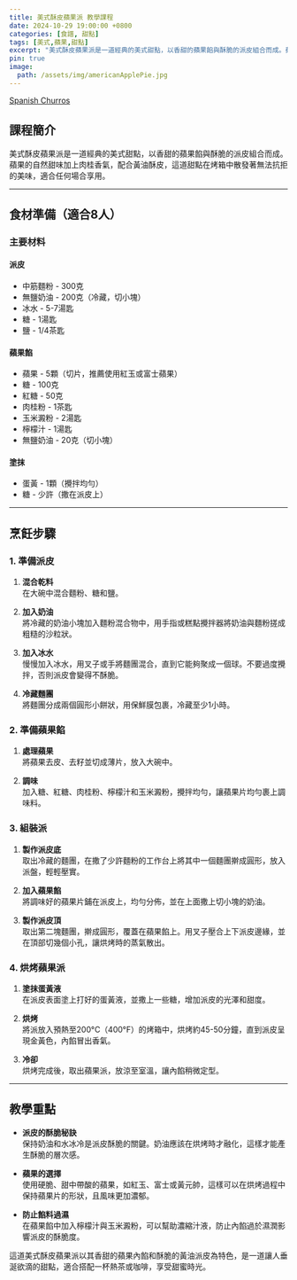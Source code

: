 ```yaml
---
title: 美式酥皮蘋果派 教學課程
date: 2024-10-29 19:00:00 +0800
categories: [食譜, 甜點]
tags: [美式,蘋果,甜點] 
excerpt: "美式酥皮蘋果派是一道經典的美式甜點，以香甜的蘋果餡與酥脆的派皮組合而成。蘋果的自然甜味加上肉桂香氣，配合黃油酥皮，這道甜點在烤箱中散發著無法抗拒的美味，適合任何場合享用。"
pin: true
image:
  path: /assets/img/americanApplePie.jpg
---
```


[Spanish Churros](/assets/img/americanApplePie.jpg)

## 課程簡介  
美式酥皮蘋果派是一道經典的美式甜點，以香甜的蘋果餡與酥脆的派皮組合而成。蘋果的自然甜味加上肉桂香氣，配合黃油酥皮，這道甜點在烤箱中散發著無法抗拒的美味，適合任何場合享用。

---

## 食材準備（適合8人）

### 主要材料

#### 派皮
- 中筋麵粉 - 300克
- 無鹽奶油 - 200克（冷藏，切小塊）
- 冰水 - 5-7湯匙
- 糖 - 1湯匙
- 鹽 - 1/4茶匙

#### 蘋果餡
- 蘋果 - 5顆（切片，推薦使用紅玉或富士蘋果）
- 糖 - 100克
- 紅糖 - 50克
- 肉桂粉 - 1茶匙
- 玉米澱粉 - 2湯匙
- 檸檬汁 - 1湯匙
- 無鹽奶油 - 20克（切小塊）

#### 塗抹
- 蛋黃 - 1顆（攪拌均勻）
- 糖 - 少許（撒在派皮上）

---

## 烹飪步驟

### 1. **準備派皮**

1. **混合乾料**  
   在大碗中混合麵粉、糖和鹽。

2. **加入奶油**  
   將冷藏的奶油小塊加入麵粉混合物中，用手指或糕點攪拌器將奶油與麵粉搓成粗糙的沙粒狀。

3. **加入冰水**  
   慢慢加入冰水，用叉子或手將麵團混合，直到它能夠聚成一個球。不要過度攪拌，否則派皮會變得不酥脆。

4. **冷藏麵團**  
   將麵團分成兩個圓形小餅狀，用保鮮膜包裹，冷藏至少1小時。

### 2. **準備蘋果餡**

1. **處理蘋果**  
   將蘋果去皮、去籽並切成薄片，放入大碗中。

2. **調味**  
   加入糖、紅糖、肉桂粉、檸檬汁和玉米澱粉，攪拌均勻，讓蘋果片均勻裹上調味料。

### 3. **組裝派**

1. **製作派皮底**  
   取出冷藏的麵團，在撒了少許麵粉的工作台上將其中一個麵團擀成圓形，放入派盤，輕輕壓實。

2. **加入蘋果餡**  
   將調味好的蘋果片鋪在派皮上，均勻分佈，並在上面撒上切小塊的奶油。

3. **製作派皮頂**  
   取出第二塊麵團，擀成圓形，覆蓋在蘋果餡上。用叉子壓合上下派皮邊緣，並在頂部切幾個小孔，讓烘烤時的蒸氣散出。

### 4. **烘烤蘋果派**

1. **塗抹蛋黃液**  
   在派皮表面塗上打好的蛋黃液，並撒上一些糖，增加派皮的光澤和甜度。

2. **烘烤**  
   將派放入預熱至200°C（400°F）的烤箱中，烘烤約45-50分鐘，直到派皮呈現金黃色，內餡冒出香氣。

3. **冷卻**  
   烘烤完成後，取出蘋果派，放涼至室溫，讓內餡稍微定型。

---

## 教學重點

- **派皮的酥脆秘訣**  
   保持奶油和水冰冷是派皮酥脆的關鍵。奶油應該在烘烤時才融化，這樣才能產生酥脆的層次感。

- **蘋果的選擇**  
   使用硬脆、甜中帶酸的蘋果，如紅玉、富士或黃元帥，這樣可以在烘烤過程中保持蘋果片的形狀，且風味更加濃郁。

- **防止餡料過濕**  
   在蘋果餡中加入檸檬汁與玉米澱粉，可以幫助濃縮汁液，防止內餡過於濕潤影響派皮的酥脆度。

這道美式酥皮蘋果派以其香甜的蘋果內餡和酥脆的黃油派皮為特色，是一道讓人垂涎欲滴的甜點，適合搭配一杯熱茶或咖啡，享受甜蜜時光。
